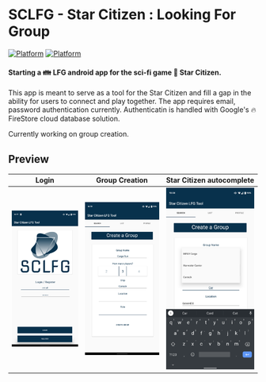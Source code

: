 # SCLFG - Star Citizen : Looking For Group
[![Platform](https://img.shields.io/badge/Platform-Android-brightgreen.svg)](#)      [![Platform](https://img.shields.io/badge/Language-Kotlin-yellowgreen.svg)](#)

#### Starting a :family: LFG android app for the sci-fi game :star2: Star Citizen.
This app is meant to serve as a tool for the Star Citizen and fill a gap in the ability for users to connect and play together. The app requires email, password authentication currently. Authenticatin is handled with Google's :fire: FireStore cloud database solution.  

Currently working on group creation.

  
## Preview
Login                      |Group Creation             | Star Citizen autocomplete                      
:-------------------------:|:-------------------------:|:-------------------------:
![scale=0.4](https://github.com/Cougargriff/SCLFG/blob/master/.images/lfgLogin.png)  |  ![scale=0.4](https://github.com/Cougargriff/SCLFG/blob/master/.images/lfgSearch.png)  |  ![scale=0.4](https://github.com/Cougargriff/SCLFG/blob/master/.images/lfgAutoComplete.png)
